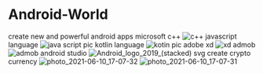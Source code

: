 # Android-World
create new and powerful android apps
microsoft c++
![c++](https://user-images.githubusercontent.com/52485204/131688723-c6929afd-0c57-41ee-a4e0-da98c987091c.jpg)
javascript language
![java script pic](https://user-images.githubusercontent.com/52485204/131688777-b11f7875-d967-4987-8c36-589167bb0e77.jpeg)
kotlin language
![kotin pic](https://user-images.githubusercontent.com/52485204/131688827-f3e3c4bf-7fa8-4d1c-88a6-7d824574a047.jpeg)
adobe xd
![xd](https://user-images.githubusercontent.com/52485204/131688956-0f7097cf-4d39-4ce9-8dff-cb3e5f603ca9.png)
admob
![admob](https://user-images.githubusercontent.com/52485204/131689092-97a3f5e6-5839-4215-a731-67898041c013.png)
android studio
![Android_logo_2019_(stacked) svg](https://user-images.githubusercontent.com/52485204/131689137-4c5420be-e905-40f6-87e6-3c28eab36b57.png)
create crypto currency
![photo_2021-06-10_17-07-32](https://user-images.githubusercontent.com/52485204/131689202-aa90fc8c-82da-4686-9b04-058761cd02d8.jpg)
![photo_2021-06-10_17-07-31](https://user-images.githubusercontent.com/52485204/131689238-b12ee301-8b12-4ab5-b7a9-8da88332bc6a.jpg)
